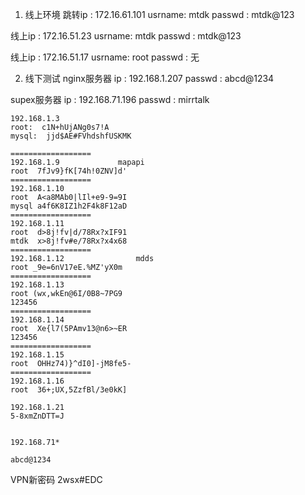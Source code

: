 1. 线上环境
跳转ip : 172.16.61.101
usrname: mtdk
passwd : mtdk@123

线上ip : 172.16.51.23
usrname: mtdk
passwd : mtdk@123

线上ip : 172.16.51.17
usrname: root
passwd : 无

2. 线下测试
nginx服务器 ip	: 192.168.1.207
passwd		: abcd@1234

supex服务器 ip	: 192.168.71.196
passwd		: mirrtalk

```
192.168.1.3
root:  c1N+hUjANg0s7!A
mysql:  jjd$AE#FVhdshfUSKMK

==================
192.168.1.9				mapapi
root  7fJv9}fK[74h!0ZNV]d'
==================
192.168.1.10
root  A<a8MAb0|lIl+e9-9=9I
mysql a4f6K8IZ1h2F4k8F12aD
==================
192.168.1.11
root  d>8j!fv|d/78Rx?xIF91
mtdk  x>8j!fv#e/78Rx?x4x68
==================
192.168.1.12				mdds
root _9e=6nV17eE.%MZ'yX0m
==================
192.168.1.13
root (wx,wkEn@6I/0B8~7PG9
123456
==================
192.168.1.14
root  Xe{l7(5PAmv13@n6>~ER
123456
==================
192.168.1.15
root  OHHz74)}^dI0]-jM8fe5-
==================
192.168.1.16
root  36+;UX,5ZzfBl/3e0kK]

192.168.1.21
5-8xmZnDTT=J


192.168.71*

abcd@1234
```

VPN新密码
2wsx#EDC


